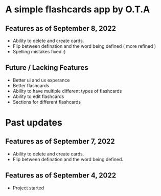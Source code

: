 # A simple flashcards app by O.T.A

## Features as of September 8, 2022
- Ability to delete and create cards. 
- Flip between defination and the word being defined ( more refined )
- Spelling mistakes fixed :)

## Future / Lacking Features 
- Better ui and ux experance 
- Better flashcards 
- Ability to have multiple different types of flashcards 
- Ability to edit flashcards 
- Sections for different flashcards


# Past updates
## Features as of September 7, 2022

- Ability to delete and create cards. 
- Flip between defination and the word being defined. 


## Features as of September 4, 2022 

- Project started
